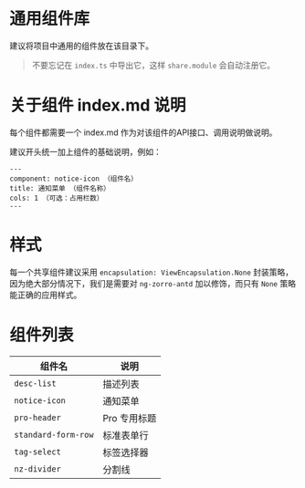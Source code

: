 # 通用组件库

建议将项目中通用的组件放在该目录下。

> 不要忘记在 `index.ts` 中导出它，这样 `share.module` 会自动注册它。

# 关于组件 index.md 说明

每个组件都需要一个 index.md 作为对该组件的API接口、调用说明做说明。

建议开头统一加上组件的基础说明，例如：

```
---
component: notice-icon （组件名）
title: 通知菜单 （组件名称）
cols: 1 （可选：占用栏数）
---
```

# 样式

每一个共享组件建议采用 `encapsulation: ViewEncapsulation.None` 封装策略，因为绝大部分情况下，我们是需要对 `ng-zorro-antd` 加以修饰，而只有 `None` 策略能正确的应用样式。

# 组件列表

组件名 | 说明
----|------
`desc-list` | 描述列表
`notice-icon` | 通知菜单
`pro-header` | Pro 专用标题
`standard-form-row` | 标准表单行
`tag-select` | 标签选择器
`nz-divider` | 分割线
